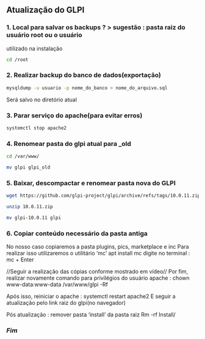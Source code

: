 
##  Atualização do GLPI

### 1. Local para salvar os backups ? > sugestão : pasta raiz do usuário root ou o usuário
utilizado na instalação
```bash
cd /root
```
### 2. Realizar backup do banco de dados(exportação)
```bash
mysqldump -u usuario -p nome_do_banco > nome_do_arquivo.sql
```
Será salvo no diretório atual

### 3. Parar serviço do apache(para evitar erros)
```bash
systemctl stop apache2
```
### 4. Renomear pasta do glpi atual para _old
```bash
cd /var/www/
```
```bash
mv glpi glpi_old

```
### 5. Baixar, descompactar e renomear pasta nova do GLPI
```bash
wget https://github.com/glpi-project/glpi/archive/refs/tags/10.0.11.zip
```
```bash
unzip 10.0.11.zip
```
```bash
mv glpi-10.0.11 glpi
```
### 6. Copiar conteúdo necessário da pasta antiga
No nosso caso copiaremos a pasta plugins, pics, marketplace e inc
Para realizar isso utilizaremos o utilitário ‘mc’
apt install mc
digite no terminal : mc + Enter

//Seguir a realização das cópias conforme mostrado em vídeo//
Por fim, realizar novamente comando para privilégios do usuário apache :
chown www-data:www-data /var/www/glpi -Rf

Após isso, reiniciar o apache : systemctl restart apache2
E seguir a atualização pelo link raiz do glpi(no navegador)

Pós atualização : remover pasta ‘install’ da pasta raiz
Rm -rf Install/
### ***Fim***
